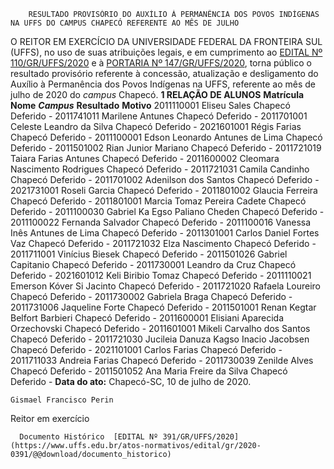         RESULTADO PROVISÓRIO DO AUXÍLIO À PERMANÊNCIA DOS POVOS INDÍGENAS NA UFFS DO CAMPUS CHAPECÓ REFERENTE AO MÊS DE JULHO  

 O REITOR EM EXERCÍCIO DA UNIVERSIDADE FEDERAL DA FRONTEIRA SUL (UFFS), no uso de suas atribuições legais, e em cumprimento ao [EDITAL Nº 110/GR/UFFS/2020](https://www.uffs.edu.br/atos-normativos/edital/gr/2020-0110) e à [PORTARIA Nº 147/GR/UFFS/2020](https://www.uffs.edu.br/atos-normativos/portaria/gr/2020-0147), torna público o resultado provisório referente à concessão, atualização e desligamento do Auxílio à Permanência dos Povos Indígenas na UFFS, referente ao mês de julho de 2020 do *campus*  Chapecó.     **1 RELAÇÃO DE ALUNOS**      **Matrícula**     **Nome**      ***Campus***       **Resultado**     **Motivo**      2011110001   Eliseu Sales   Chapecó   Deferido   -     2011741011   Marilene Antunes   Chapecó   Deferido   -     2011701001   Celeste Leandro da Silva   Chapecó   Deferido   -     2021601001   Régis Farias   Chapecó   Deferido   -     2011100001   Edson Leonardo Antunes de Lima   Chapecó   Deferido   -     2011501002   Rian Junior Mariano   Chapecó   Deferido   -     2011721019   Taiara Farias Antunes   Chapecó   Deferido   -     2011600002   Cleomara Nascimento Rodrigues   Chapecó   Deferido   -     2011721031   Camila Candinho   Chapecó   Deferido   -     2011701002   Adenilson dos Santos   Chapecó   Deferido   -     2021731001   Roseli Garcia   Chapecó   Deferido   -     2011801002   Glaucia Ferreira   Chapecó   Deferido   -     2011801001   Marcia Tomaz Pereira Cadete   Chapecó   Deferido   -     2011100030   Gabriel Ka Egso Paliano Cheden   Chapecó   Deferido   -     2011100022   Fernanda Salvador   Chapecó   Deferido   -     2011100016   Vanessa Inês Antunes de Lima   Chapecó   Deferido   -     2011301001   Carlos Daniel Fortes Vaz   Chapecó   Deferido   -     2011721032   Elza Nascimento   Chapecó   Deferido   -     2011711001   Vinícius Biesek   Chapecó   Deferido   -     2011501026   Gabriel Capitanio   Chapecó   Deferido   -     2011730001   Leandro da Cruz   Chapecó   Deferido   -     2021601012   Keli Biribio Tomaz   Chapecó   Deferido   -     2011110021   Emerson Kóver Si Jacinto   Chapecó   Deferido   -     2011721020   Rafaela Loureiro   Chapecó   Deferido   -     2011730002   Gabriela Braga   Chapecó   Deferido   -     2011731006   Jaqueline Forte   Chapecó   Deferido   -     2011501001   Renan Kegtar Belfort Barbieri   Chapecó   Deferido   -     2011600001   Elisiani Aparecida Orzechovski   Chapecó   Deferido   -     2011601001   Mikeli Carvalho dos Santos   Chapecó   Deferido   -     2011721030   Jucileia Danuza Kagso Inacio Jacobsen   Chapecó   Deferido   -     2021101001   Carlos Farias   Chapecó   Deferido   -     2011711033   Andreia Farias   Chapecó   Deferido   -     2011730039   Zenilde Alves   Chapecó   Deferido   -     2011501052   Ana Maria Freire da Silva   Chapecó   Deferido   -           **Data do ato:** Chapecó-SC, 10 de julho de 2020.   
 

    Gismael Francisco Perin   
 Reitor em exercício 

      Documento Histórico  [EDITAL Nº 391/GR/UFFS/2020](https://www.uffs.edu.br/atos-normativos/edital/gr/2020-0391/@@download/documento_historico)     
      